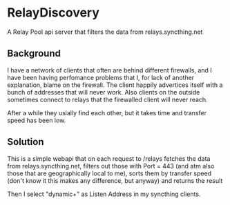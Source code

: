 # RelayDiscovery
A Relay Pool api server that filters the data from relays.syncthing.net

## Background
I have a network of clients that often are behind different firewalls, and I have been having perfomance problems that I, 
for lack of another explanation, blame on the firewall. The client happily advertices itself with a bunch of addresses that will never work.
Also clients on the outside sometimes connect to relays that the firewalled client will never reach. 

After a while they usially find each other, but it takes time and transfer speed has been low.

## Solution
This is a simple webapi that on each request to /relays fetches the data from relays.syncthing.net, filters out those with Port = 443 
(and atm also those that are geographically local to me), sorts them by transfer speed (don't know it this makes any difference, but anyway)
and returns the result

Then I select "dynamic+<webapi address>" as Listen Address in my syncthing clients.
